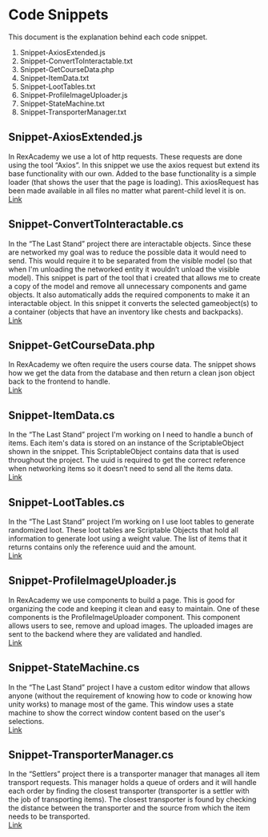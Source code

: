 # Code Snippets
This document is the explanation behind each code snippet.

1.	Snippet-AxiosExtended.js
2.  Snippet-ConvertToInteractable.txt
3.	Snippet-GetCourseData.php
4.	Snippet-ItemData.txt
5.	Snippet-LootTables.txt
6.	Snippet-ProfileImageUploader.js
7.	Snippet-StateMachine.txt
8.	Snippet-TransporterManager.txt

## Snippet-AxiosExtended.js <br/>
In RexAcademy we use a lot of http requests. These requests are done using the tool “Axios”. In this snippet we use the axios request but extend its base functionality with our own. Added to the base functionality is a simple loader (that shows the user that the page is loading). This axiosRequest has been made available in all files no matter what parent-child level it is on. <br/>
[Link](https://github.com/KWijkniet/Collection/blob/main/Code%20Snippets/Snippet-AxiosExtended.js)

## Snippet-ConvertToInteractable.cs <br/>
In the “The Last Stand” project there are interactable objects. Since these are networked my goal was to reduce the possible data it would need to send. This would require it to be separated from the visible model (so that when I'm unloading the networked entity it wouldn’t unload the visible model). This snippet is part of the tool that i created that allows me to create a copy of the model and remove all unnecessary components and game objects. It also automatically adds the required components to make it an interactable object. In this snippet it converts the selected gameobject(s) to a container (objects that have an inventory like chests and backpacks). <br/>
[Link](https://github.com/KWijkniet/Collection/blob/main/Code%20Snippets/Snippet-ConvertToInteractable.cs)

## Snippet-GetCourseData.php <br/>
In RexAcademy we often require the users course data. The snippet shows how we get the data from the database and then return a clean json object back to the frontend to handle. <br/>
[Link](https://github.com/KWijkniet/Collection/blob/main/Code%20Snippets/Snippet-GetCourseData.php)

## Snippet-ItemData.cs <br/>
In the “The Last Stand” project I'm working on I need to handle a bunch of items. Each item's data is stored on an instance of the ScriptableObject shown in the snippet. This ScriptableObject contains data that is used throughout the project. The uuid is required to get the correct reference when networking items so it doesn’t need to send all the items data. <br/>
[Link](https://github.com/KWijkniet/Collection/blob/main/Code%20Snippets/Snippet-ItemData.cs)

## Snippet-LootTables.cs <br/>
In the “The Last Stand” project I’m working on I use loot tables to generate randomized loot. These loot tables are Scriptable Objects that hold all information to generate loot using a weight value. The list of items that it returns contains only the reference uuid and the amount. <br/>
[Link](https://github.com/KWijkniet/Collection/blob/main/Code%20Snippets/Snippet-LootTables.cs)

## Snippet-ProfileImageUploader.js <br/>
In RexAcademy we use components to build a page. This is good for organizing the code and keeping it clean and easy to maintain. One of these components is the ProfileImageUploader component. This component allows users to see, remove and upload images. The uploaded images are sent to the backend where they are validated and handled. <br/>
[Link](https://github.com/KWijkniet/Collection/blob/main/Code%20Snippets/Snippet-ProfileImageUploader.js)

## Snippet-StateMachine.cs <br/>
In the “The Last Stand” project I have a custom editor window that allows anyone (without the requirement of knowing how to code or knowing how unity works) to manage most of the game. This window uses a state machine to show the correct window content based on the user's selections. <br/>
[Link](https://github.com/KWijkniet/Collection/blob/main/Code%20Snippets/Snippet-StateMachine.cs)

## Snippet-TransporterManager.cs <br/>
In the “Settlers” project there is a transporter manager that manages all item transport requests. This manager holds a queue of orders and it will handle each order by finding the closest transporter (transporter is a settler with the job of transporting items). The closest transporter is found by checking the distance between the transporter and the source from which the item needs to be transported. <br/>
[Link](https://github.com/KWijkniet/Collection/blob/main/Code%20Snippets/Snippet-TransporterManager.cs)
